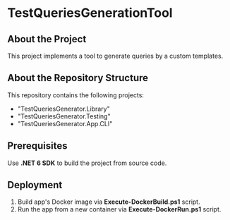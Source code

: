 # TestQueriesGenerationTool

## About the Project

This project implements a tool to generate queries by a custom templates.

## About the Repository Structure

This repository contains the following projects:

- "TestQueriesGenerator.Library"
- "TestQueriesGenerator.Testing"
- "TestQueriesGenerator.App.CLI"

## Prerequisites

Use **.NET 6 SDK** to build the project from source code.

## Deployment

1. Build app's Docker image via **Execute-DockerBuild.ps1** script.
2. Run the app from a new container via **Execute-DockerRun.ps1** script.
